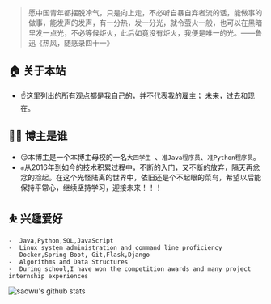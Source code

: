 > 愿中国青年都摆脱冷气，只是向上走，不必听自暴自弃者流的话，能做事的做事，能发声的发声，有一分热，发一分光，就令萤火一般，也可以在黑暗里发一点光，不必等候炬火，此后如竟没有炬火，我便是唯一的光。——鲁迅《热风，随感录四十一》

## 🏠 关于本站

- ☝️这里列出的所有观点都是我自己的，并不代表我的雇主； 未来，过去和现在。


## 👨‍💻 博主是谁

- 😏本博主是一个本博主母校的一名`大四学生 `、`准Java程序员`、`准Python程序员`。
- ✊从2016年到如今的技术积累过程中，不断的入门，又不断的放弃，隔天再忿忿的捡起。在这个光怪陆离的世界中，依旧还是个不起眼的菜鸟，希望以后能保持平常心，继续坚持学习，迎接未来！！！

## ⛹ 兴趣爱好   
```text
-  Java,Python,SQL,JavaScript
-  Linux system administration and command line proficiency
-  Docker,Spring Boot, Git,Flask,Django
-  Algorithms and Data Structures
-  During school,I have won the competition awards and many project internship experiences
```

![saowu's github stats](https://github-readme-stats.vercel.app/api?username=saowu&show_icons=true&theme=flag-india)

